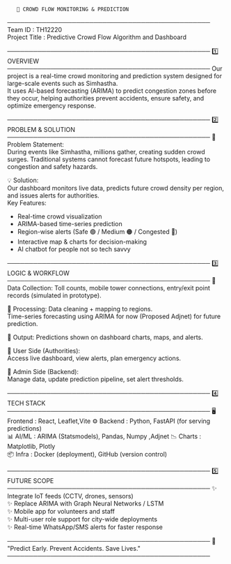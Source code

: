        🧭 CROWD FLOW MONITORING & PREDICTION
───────────────────────────────────────────────
Team ID : TH12220  
Project Title : Predictive Crowd Flow Algorithm and Dashboard  

───────────────────────────────────────────────
1️⃣ OVERVIEW
───────────────────────────────────────────────
Our project is a real-time crowd monitoring and prediction system 
designed for large-scale events such as Simhastha.  
It uses AI-based forecasting (ARIMA) to predict congestion zones 
before they occur, helping authorities prevent accidents, 
ensure safety, and optimize emergency response.  

───────────────────────────────────────────────
2️⃣ PROBLEM & SOLUTION
───────────────────────────────────────────────
📌 Problem Statement:  
During events like Simhastha, millions gather, creating sudden 
crowd surges. Traditional systems cannot forecast future hotspots, 
leading to congestion and safety hazards.  

💡 Solution:  
Our dashboard monitors live data, predicts future crowd density 
per region, and issues alerts for authorities.  
Key Features:  
- Real-time crowd visualization  
- ARIMA-based time-series prediction  
- Region-wise alerts (Safe 🟢 / Medium 🟠 / Congested 🔴)  
- Interactive map & charts for decision-making 
- AI chatbot for people not so tech savvy 

───────────────────────────────────────────────
3️⃣ LOGIC & WORKFLOW
───────────────────────────────────────────────
🔹 Data Collection: Toll counts, mobile tower connections, 
entry/exit point records (simulated in prototype).  

🔹 Processing: Data cleaning + mapping to regions.  
Time-series forecasting using ARIMA for now (Proposed Adjnet) for future prediction.  

🔹 Output: Predictions shown on dashboard charts, maps, and alerts.  

🔹 User Side (Authorities):  
Access live dashboard, view alerts, plan emergency actions.  

🔹 Admin Side (Backend):  
Manage data, update prediction pipeline, set alert thresholds.  

───────────────────────────────────────────────
4️⃣ TECH STACK
───────────────────────────────────────────────
🖥️ Frontend  : React, Leaflet,Vite
⚙️ Backend   : Python, FastAPI (for serving predictions)  
📊 AI/ML     : ARIMA (Statsmodels), Pandas, Numpy ,Adjnet
📉 Charts    : Matplotlib, Plotly  
📦 Infra     : Docker (deployment), GitHub (version control)  

───────────────────────────────────────────────
5️⃣ FUTURE SCOPE
───────────────────────────────────────────────
✨ Integrate IoT feeds (CCTV, drones, sensors)  
✨ Replace ARIMA with Graph Neural Networks / LSTM  
✨ Mobile app for volunteers and staff  
✨ Multi-user role support for city-wide deployments  
✨ Real-time WhatsApp/SMS alerts for faster response  

───────────────────────────────────────────────
   🚀 "Predict Early. Prevent Accidents. Save Lives."
───────────────────────────────────────────────